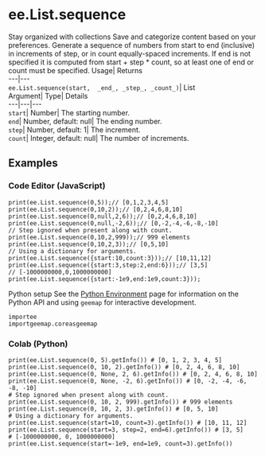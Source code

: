  
#  ee.List.sequence 
Stay organized with collections  Save and categorize content based on your preferences. 
Generate a sequence of numbers from start to end (inclusive) in increments of step, or in count equally-spaced increments. If end is not specified it is computed from start + step * count, so at least one of end or count must be specified. Usage| Returns  
---|---  
`ee.List.sequence(start,  _end_, _step_, _count_)`| List  
Argument| Type| Details  
---|---|---  
`start`| Number| The starting number.  
`end`| Number, default: null| The ending number.  
`step`| Number, default: 1| The increment.  
`count`| Integer, default: null| The number of increments.  
## Examples
### Code Editor (JavaScript)
```
print(ee.List.sequence(0,5));// [0,1,2,3,4,5]
print(ee.List.sequence(0,10,2));// [0,2,4,6,8,10]
print(ee.List.sequence(0,null,2,6));// [0,2,4,6,8,10]
print(ee.List.sequence(0,null,-2,6));// [0,-2,-4,-6,-8,-10]
// Step ignored when present along with count.
print(ee.List.sequence(0,10,2,999));// 999 elements
print(ee.List.sequence(0,10,2,3));// [0,5,10]
// Using a dictionary for arguments.
print(ee.List.sequence({start:10,count:3}));// [10,11,12]
print(ee.List.sequence({start:3,step:2,end:6}));// [3,5]
// [-1000000000,0,1000000000]
print(ee.List.sequence({start:-1e9,end:1e9,count:3}));
```

Python setup
See the [ Python Environment](https://developers.google.com/earth-engine/guides/python_install) page for information on the Python API and using `geemap` for interactive development.
```
importee
importgeemap.coreasgeemap
```

### Colab (Python)
```
print(ee.List.sequence(0, 5).getInfo()) # [0, 1, 2, 3, 4, 5]
print(ee.List.sequence(0, 10, 2).getInfo()) # [0, 2, 4, 6, 8, 10]
print(ee.List.sequence(0, None, 2, 6).getInfo()) # [0, 2, 4, 6, 8, 10]
print(ee.List.sequence(0, None, -2, 6).getInfo()) # [0, -2, -4, -6, -8, -10]
# Step ignored when present along with count.
print(ee.List.sequence(0, 10, 2, 999).getInfo()) # 999 elements
print(ee.List.sequence(0, 10, 2, 3).getInfo()) # [0, 5, 10]
# Using a dictionary for arguments.
print(ee.List.sequence(start=10, count=3).getInfo()) # [10, 11, 12]
print(ee.List.sequence(start=3, step=2, end=6).getInfo()) # [3, 5]
# [-1000000000, 0, 1000000000]
print(ee.List.sequence(start=-1e9, end=1e9, count=3).getInfo())
```

